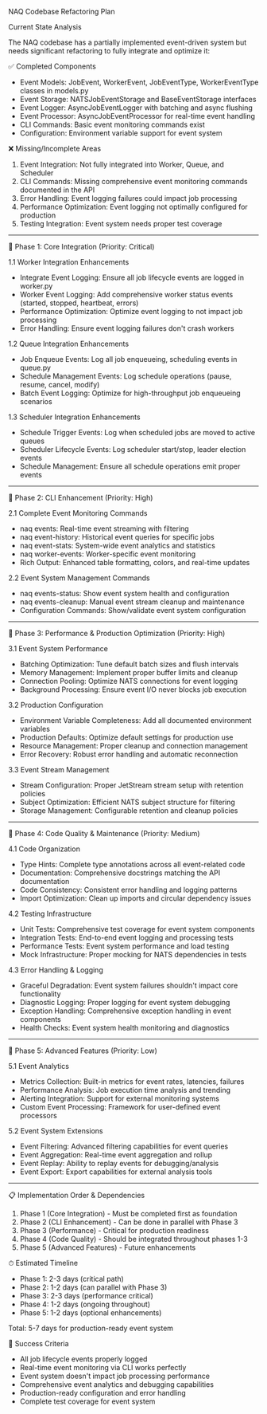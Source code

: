  NAQ Codebase Refactoring Plan                                                                                                                                                                                                                                                                            
                                                                                                                                                                                                                                                                                                         
Current State Analysis                                                                                                                                                                                                                                                                                   
                                                                                                                                                                                                                                                                                                         
The NAQ codebase has a partially implemented event-driven system but needs significant refactoring to fully integrate and optimize it:                                                                                                                                                                   
                                                                                                                                                                                                                                                                                                         
✅ Completed Components                                                                                                                                                                                                                                                                                   
                                                                                                                                                                                                                                                                                                         
- Event Models: JobEvent, WorkerEvent, JobEventType, WorkerEventType classes in models.py                                                                                                                                                                                                                
- Event Storage: NATSJobEventStorage and BaseEventStorage interfaces                                                                                                                                                                                                                                     
- Event Logger: AsyncJobEventLogger with batching and async flushing                                                                                                                                                                                                                                     
- Event Processor: AsyncJobEventProcessor for real-time event handling                                                                                                                                                                                                                                   
- CLI Commands: Basic event monitoring commands exist                                                                                                                                                                                                                                                    
- Configuration: Environment variable support for event system                                                                                                                                                                                                                                           
                                                                                                                                                                                                                                                                                                         
❌ Missing/Incomplete Areas                                                                                                                                                                                                                                                                               
                                                                                                                                                                                                                                                                                                         
1. Event Integration: Not fully integrated into Worker, Queue, and Scheduler                                                                                                                                                                                                                             
2. CLI Commands: Missing comprehensive event monitoring commands documented in the API                                                                                                                                                                                                                   
3. Error Handling: Event logging failures could impact job processing                                                                                                                                                                                                                                    
4. Performance Optimization: Event logging not optimally configured for production                                                                                                                                                                                                                       
5. Testing Integration: Event system needs proper test coverage                                                                                                                                                                                                                                          
                                                                                                                                                                                                                                                                                                         
---                                                                                                                                                                                                                                                                                                      
🎯 Phase 1: Core Integration (Priority: Critical)                                                                                                                                                                                                                                                        
                                                                                                                                                                                                                                                                                                         
1.1 Worker Integration Enhancements                                                                                                                                                                                                                                                                      
                                                                                                                                                                                                                                                                                                         
- Integrate Event Logging: Ensure all job lifecycle events are logged in worker.py                                                                                                                                                                                                                       
- Worker Event Logging: Add comprehensive worker status events (started, stopped, heartbeat, errors)                                                                                                                                                                                                     
- Performance Optimization: Optimize event logging to not impact job processing                                                                                                                                                                                                                          
- Error Handling: Ensure event logging failures don't crash workers                                                                                                                                                                                                                                      
                                                                                                                                                                                                                                                                                                         
1.2 Queue Integration Enhancements                                                                                                                                                                                                                                                                       
                                                                                                                                                                                                                                                                                                         
- Job Enqueue Events: Log all job enqueueing, scheduling events in queue.py                                                                                                                                                                                                                              
- Schedule Management Events: Log schedule operations (pause, resume, cancel, modify)                                                                                                                                                                                                                    
- Batch Event Logging: Optimize for high-throughput job enqueueing scenarios                                                                                                                                                                                                                             
                                                                                                                                                                                                                                                                                                         
1.3 Scheduler Integration Enhancements                                                                                                                                                                                                                                                                   
                                                                                                                                                                                                                                                                                                         
- Schedule Trigger Events: Log when scheduled jobs are moved to active queues                                                                                                                                                                                                                            
- Scheduler Lifecycle Events: Log scheduler start/stop, leader election events                                                                                                                                                                                                                           
- Schedule Management: Ensure all schedule operations emit proper events                                                                                                                                                                                                                                 
                                                                                                                                                                                                                                                                                                         
---                                                                                                                                                                                                                                                                                                      
🎯 Phase 2: CLI Enhancement (Priority: High)                                                                                                                                                                                                                                                             
                                                                                                                                                                                                                                                                                                         
2.1 Complete Event Monitoring Commands                                                                                                                                                                                                                                                                   
                                                                                                                                                                                                                                                                                                         
- naq events: Real-time event streaming with filtering                                                                                                                                                                                                                                                   
- naq event-history: Historical event queries for specific jobs                                                                                                                                                                                                                                          
- naq event-stats: System-wide event analytics and statistics                                                                                                                                                                                                                                            
- naq worker-events: Worker-specific event monitoring                                                                                                                                                                                                                                                    
- Rich Output: Enhanced table formatting, colors, and real-time updates                                                                                                                                                                                                                                  
                                                                                                                                                                                                                                                                                                         
2.2 Event System Management Commands                                                                                                                                                                                                                                                                     
                                                                                                                                                                                                                                                                                                         
- naq events-status: Show event system health and configuration                                                                                                                                                                                                                                          
- naq events-cleanup: Manual event stream cleanup and maintenance                                                                                                                                                                                                                                        
- Configuration Commands: Show/validate event system configuration                                                                                                                                                                                                                                       
                                                                                                                                                                                                                                                                                                         
---                                                                                                                                                                                                                                                                                                      
🎯 Phase 3: Performance & Production Optimization (Priority: High)                                                                                                                                                                                                                                       
                                                                                                                                                                                                                                                                                                         
3.1 Event System Performance                                                                                                                                                                                                                                                                             
                                                                                                                                                                                                                                                                                                         
- Batching Optimization: Tune default batch sizes and flush intervals                                                                                                                                                                                                                                    
- Memory Management: Implement proper buffer limits and cleanup                                                                                                                                                                                                                                          
- Connection Pooling: Optimize NATS connections for event logging                                                                                                                                                                                                                                        
- Background Processing: Ensure event I/O never blocks job execution                                                                                                                                                                                                                                     
                                                                                                                                                                                                                                                                                                         
3.2 Production Configuration                                                                                                                                                                                                                                                                             
                                                                                                                                                                                                                                                                                                         
- Environment Variable Completeness: Add all documented environment variables                                                                                                                                                                                                                            
- Production Defaults: Optimize default settings for production use                                                                                                                                                                                                                                      
- Resource Management: Proper cleanup and connection management                                                                                                                                                                                                                                          
- Error Recovery: Robust error handling and automatic reconnection                                                                                                                                                                                                                                       
                                                                                                                                                                                                                                                                                                         
3.3 Event Stream Management                                                                                                                                                                                                                                                                              
                                                                                                                                                                                                                                                                                                         
- Stream Configuration: Proper JetStream stream setup with retention policies                                                                                                                                                                                                                            
- Subject Optimization: Efficient NATS subject structure for filtering                                                                                                                                                                                                                                   
- Storage Management: Configurable retention and cleanup policies                                                                                                                                                                                                                                        
                                                                                                                                                                                                                                                                                                         
---                                                                                                                                                                                                                                                                                                      
🎯 Phase 4: Code Quality & Maintenance (Priority: Medium)                                                                                                                                                                                                                                                
                                                                                                                                                                                                                                                                                                         
4.1 Code Organization                                                                                                                                                                                                                                                                                    
                                                                                                                                                                                                                                                                                                         
- Type Hints: Complete type annotations across all event-related code                                                                                                                                                                                                                                    
- Documentation: Comprehensive docstrings matching the API documentation                                                                                                                                                                                                                                 
- Code Consistency: Consistent error handling and logging patterns                                                                                                                                                                                                                                       
- Import Optimization: Clean up imports and circular dependency issues                                                                                                                                                                                                                                   
                                                                                                                                                                                                                                                                                                         
4.2 Testing Infrastructure                                                                                                                                                                                                                                                                               
                                                                                                                                                                                                                                                                                                         
- Unit Tests: Comprehensive test coverage for event system components                                                                                                                                                                                                                                    
- Integration Tests: End-to-end event logging and processing tests                                                                                                                                                                                                                                       
- Performance Tests: Event system performance and load testing                                                                                                                                                                                                                                           
- Mock Infrastructure: Proper mocking for NATS dependencies in tests                                                                                                                                                                                                                                     
                                                                                                                                                                                                                                                                                                         
4.3 Error Handling & Logging                                                                                                                                                                                                                                                                             
                                                                                                                                                                                                                                                                                                         
- Graceful Degradation: Event system failures shouldn't impact core functionality                                                                                                                                                                                                                        
- Diagnostic Logging: Proper logging for event system debugging                                                                                                                                                                                                                                          
- Exception Handling: Comprehensive exception handling in event components                                                                                                                                                                                                                               
- Health Checks: Event system health monitoring and diagnostics                                                                                                                                                                                                                                          
                                                                                                                                                                                                                                                                                                         
---                                                                                                                                                                                                                                                                                                      
🎯 Phase 5: Advanced Features (Priority: Low)                                                                                                                                                                                                                                                            
                                                                                                                                                                                                                                                                                                         
5.1 Event Analytics                                                                                                                                                                                                                                                                                      
                                                                                                                                                                                                                                                                                                         
- Metrics Collection: Built-in metrics for event rates, latencies, failures                                                                                                                                                                                                                              
- Performance Analysis: Job execution time analysis and trending                                                                                                                                                                                                                                         
- Alerting Integration: Support for external monitoring systems                                                                                                                                                                                                                                          
- Custom Event Processing: Framework for user-defined event processors                                                                                                                                                                                                                                   
                                                                                                                                                                                                                                                                                                         
5.2 Event System Extensions                                                                                                                                                                                                                                                                              
                                                                                                                                                                                                                                                                                                         
- Event Filtering: Advanced filtering capabilities for event queries                                                                                                                                                                                                                                     
- Event Aggregation: Real-time event aggregation and rollup                                                                                                                                                                                                                                              
- Event Replay: Ability to replay events for debugging/analysis                                                                                                                                                                                                                                          
- Event Export: Export capabilities for external analysis tools                                                                                                                                                                                                                                          
                                                                                                                                                                                                                                                                                                         
---                                                                                                                                                                                                                                                                                                      
📋 Implementation Order & Dependencies                                                                                                                                                                                                                                                                   
                                                                                                                                                                                                                                                                                                         
1. Phase 1 (Core Integration) - Must be completed first as foundation                                                                                                                                                                                                                                    
2. Phase 2 (CLI Enhancement) - Can be done in parallel with Phase 3                                                                                                                                                                                                                                      
3. Phase 3 (Performance) - Critical for production readiness                                                                                                                                                                                                                                             
4. Phase 4 (Code Quality) - Should be integrated throughout phases 1-3                                                                                                                                                                                                                                   
5. Phase 5 (Advanced Features) - Future enhancements                                                                                                                                                                                                                                                     
                                                                                                                                                                                                                                                                                                         
⏱ Estimated Timeline                                                                                                                                                                                                                                                                                     
                                                                                                                                                                                                                                                                                                         
- Phase 1: 2-3 days (critical path)                                                                                                                                                                                                                                                                      
- Phase 2: 1-2 days (can parallel with Phase 3)                                                                                                                                                                                                                                                          
- Phase 3: 2-3 days (performance critical)                                                                                                                                                                                                                                                               
- Phase 4: 1-2 days (ongoing throughout)                                                                                                                                                                                                                                                                 
- Phase 5: 1-2 days (optional enhancements)                                                                                                                                                                                                                                                              
                                                                                                                                                                                                                                                                                                         
Total: 5-7 days for production-ready event system                                                                                                                                                                                                                                                        
                                                                                                                                                                                                                                                                                                         
🎯 Success Criteria                                                                                                                                                                                                                                                                                      
                                                                                                                                                                                                                                                                                                         
- All job lifecycle events properly logged                                                                                                                                                                                                                                                               
- Real-time event monitoring via CLI works perfectly                                                                                                                                                                                                                                                     
- Event system doesn't impact job processing performance                                                                                                                                                                                                                                                 
- Comprehensive event analytics and debugging capabilities                                                                                                                                                                                                                                               
- Production-ready configuration and error handling                                                                                                                                                                                                                                                      
- Complete test coverage for event system     